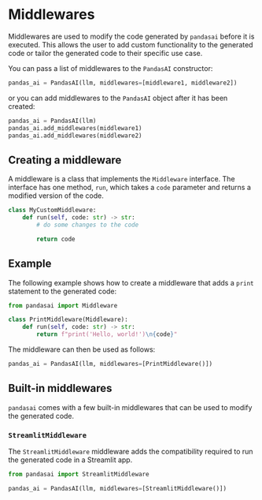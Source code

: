 # Middlewares

Middlewares are used to modify the code generated by `pandasai` before it is executed. This allows the user to add custom functionality to the generated code or tailor the generated code to their specific use case.

You can pass a list of middlewares to the `PandasAI` constructor:

```python
pandas_ai = PandasAI(llm, middlewares=[middleware1, middleware2])
```

or you can add middlewares to the `PandasAI` object after it has been created:

```python
pandas_ai = PandasAI(llm)
pandas_ai.add_middlewares(middleware1)
pandas_ai.add_middlewares(middleware2)
```

## Creating a middleware

A middleware is a class that implements the `Middleware` interface. The interface has one method, `run`, which takes a `code` parameter and returns a modified version of the code.

```python
class MyCustomMiddleware:
    def run(self, code: str) -> str:
        # do some changes to the code

        return code
```

## Example

The following example shows how to create a middleware that adds a `print` statement to the generated code:

```python
from pandasai import Middleware

class PrintMiddleware(Middleware):
    def run(self, code: str) -> str:
        return f"print('Hello, world!')\n{code}"
```

The middleware can then be used as follows:

```python
pandas_ai = PandasAI(llm, middlewares=[PrintMiddleware()])
```

## Built-in middlewares

`pandasai` comes with a few built-in middlewares that can be used to modify the generated code.

### `StreamlitMiddleware`

The `StreamlitMiddleware` middleware adds the compatibility required to run the generated code in a Streamlit app.

```python
from pandasai import StreamlitMiddleware

pandas_ai = PandasAI(llm, middlewares=[StreamlitMiddleware()])
```
